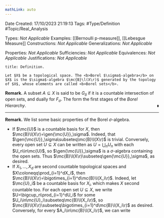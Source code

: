 ```yaml
---
mathLink: auto
---
```


<div class="topSpace"></div>

Date Created: 17/10/2023 21:19:13
Tags: #Type/Definition #Topic/Real_Analysis

Types: <i>Not Applicable</i>
Examples: [[Bernoulli p-measure]], [[Lebesgue Measure]]
Constructions: <i>Not Applicable</i>
Generalizations: <i>Not Applicable</i>

Properties: <i>Not Applicable</i>
Sufficiencies: <i>Not Applicable</i>
Equivalences: <i>Not Applicable</i>
Justifications: <i>Not Applicable</i>

``` ad-Definition
title: Definition.

Let $X$ be a topological space. The <b>Borel $\sigma$-algebra</b> on $X$ is the $\sigma$-algebra $\mc{B}\l(X\r)$ generated by the topology of $X$, whose elements are called <b>Borel sets</b>.

```

<b>Remark.</b> A subset $A\subseteq X$ is said to be $G_\delta$ if it is a countable intersection of open sets, and dually for $F_\sigma$. The form the first stages of the <i>Borel Hierarchy</i>.<span style="float:right;">$\blacklozenge$</span>

---

<b>Remark.</b> We list some basic properties of the Borel $\sigma$-algebra.
* If $\mc{U}$ is a countable basis for $X$, then $\mc{B}\l(X\r)=\gen{\mc{U}}_\sigma$. Indeed, that $\gen{\mc{U}}_\sigma\subseteq\mc{B}\l(X\r)$ is trivial. Conversely, every open set $U\subseteq X$ can be written as $U=\bigcup_nU_n$ with each $U_n\in\mc{U}$, so $\gen{\mc{U}}_\sigma$ is a $\sigma$-algebra containing the open sets. Thus $\mc{B}\l(X\r)\subseteq\gen{\mc{U}}_\sigma$, as desired.
* If $X_1,\dots,X_d$ are second countable topological spaces and $X\coloneqq\prod_{i=1}^dX_i$, then $\mc{B}\l(X\r)=\bigotimes_{i=1}^d\mc{B}\l(X_i\r)$. Indeed, let $\mc{U}_i$ be a countable basis for $X_i$, which makes $X$ second countable too. For each open set $U\subseteq X$, we write $U=\bigcup_n\prod_{i=1}^dU_i$ for some $U_i\in\mc{U}_i\subseteq\mc{B}\l(X_i\r)$, so $\mc{B}\l(X\r)\subseteq\bigotimes_{i=1}^d\mc{B}\l(X_i\r)$ as desired. Conversely, for every $A_i\in\mc{B}\l(X_i\r)$, we can write
